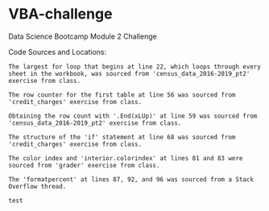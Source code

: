 # VBA-challenge
Data Science Bootcamp Module 2 Challenge

Code Sources and Locations:

    The largest for loop that begins at line 22, which loops through every sheet in the workbook, was sourced from 'census_data_2016-2019_pt2' exercise from class.

    The row counter for the first table at line 56 was sourced from 'credit_charges' exercise from class.

    Obtaining the row count with '.End(xLUp)' at line 59 was sourced from 'census_data_2016-2019_pt2' exercise from class.

    The structure of the 'if' statement at line 68 was sourced from 'credit_charges' exercise from class.

    The color index and 'interior.colorindex' at lines 81 and 83 were sourced from 'grader' exercise from class.

    The 'formatpercent' at lines 87, 92, and 96 was sourced from a Stack Overflow thread.
    
    test